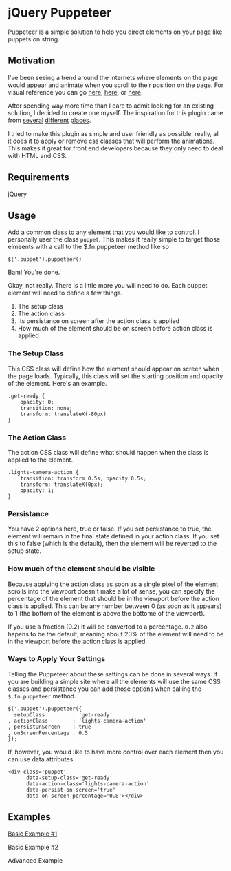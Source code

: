 # jQuery Puppeteer

Puppeteer is a simple solution to help you direct elements on your page like puppets on string.

## Motivation

I've been seeing a trend around the internets where elements on the page would appear and
animate when you scroll to their position on the page. For visual reference you can go
[here](http://www.mightymatcha.com), [here](http://www.apple.com/imac/design/), or [here](http://heymosaic.com).

After spending way more time than I care to admit looking for an existing solution, I decided
to create one myself. The inspiration for this plugin came from [several](http://www.creativebloq.com/css3/getting-css-animations-trigger-1132906) 
[different](http://css-tricks.com/slide-in-as-you-scroll-down-boxes/) [places](http://tympanus.net/codrops/2013/07/18/on-scroll-effect-layout/).

I tried to make this plugin as simple and user friendly as possible. really, all it does
it to apply or remove css classes that will perform the animations. This makes it great
for front end developers because they only need to deal with HTML and CSS.

## Requirements

[jQuery](http://jquery.com)

## Usage

Add a common class to any element that you would like to control. I personally user the class ```puppet```. This makes it really simple to target those elmeents with a call to the $.fn.puppeteer method like so

```
$('.puppet').puppeteer()
```

Bam! You're done.

Okay, not really. There is a little more you will need to do. Each puppet element will need to define a few things.

1. The setup class
2. The action class
3. Its persistance on screen after the action class is applied
4. How much of the element should be on screen before action class is applied

### The Setup Class

This CSS class will define how the element should appear on screen when the page loads. Typically, this class will set the starting position and opacity of the element. Here's an example.

```
.get-ready {
	opacity: 0;
	transition: none;
	transform: translateX(-80px)
}
```

### The Action Class

The action CSS class will define what should happen when the class is applied to the element.

```
.lights-camera-action {
	transition: transform 0.5s, opacity 0.5s;
	transform: translateX(0px);
	opacity: 1;
}
```

### Persistance

You have 2 options here, true or false. If you set persistance to true, the element will remain in the final state defined in your action class. If you set this to false (which is the default), then the element will be reverted to the setup state.

### How much of the element should be visible

Because applying the action class as soon as a single pixel of the element scrolls into the viewport doesn't make a lot of sense, you can specify the percentage of the element that should be in the viewport before the action class is applied. This can be any number between 0 (as soon as it appears) to 1 (the bottom of the element is above the bottome of the viewport).

If you use a fraction (0.2) it will be converted to a percentage. ```0.2``` also hapens to be the default, meaning about 20% of the element will need to be in the viewport before the action class is applied.

### Ways to Apply Your Settings

Telling the Puppeteer about these settings can be done in several ways. If you are building a simple site where all the elements will use the same CSS classes and persistance you can add those options when calling the ```$.fn.puppeteer``` method.

```
$('.puppet').puppeteer({
  setupClass         : 'get-ready'
, actionClass        : 'lights-camera-action'
, persistOnScreen    : true
, onScreenPercentage : 0.5
});
```

If, however, you would like to have more control over each element then you can use data attributes.

```
<div class='puppet' 
      data-setup-class='get-ready' 
      data-action-class='lights-camera-action' 
      data-persist-on-screen='true'
      data-on-screen-percentage='0.8'></div>
```

## Examples

[Basic Example #1](http://schmidt-happens.com/jquery.puppeteer/example1.html)

Basic Example #2

Advanced Example

